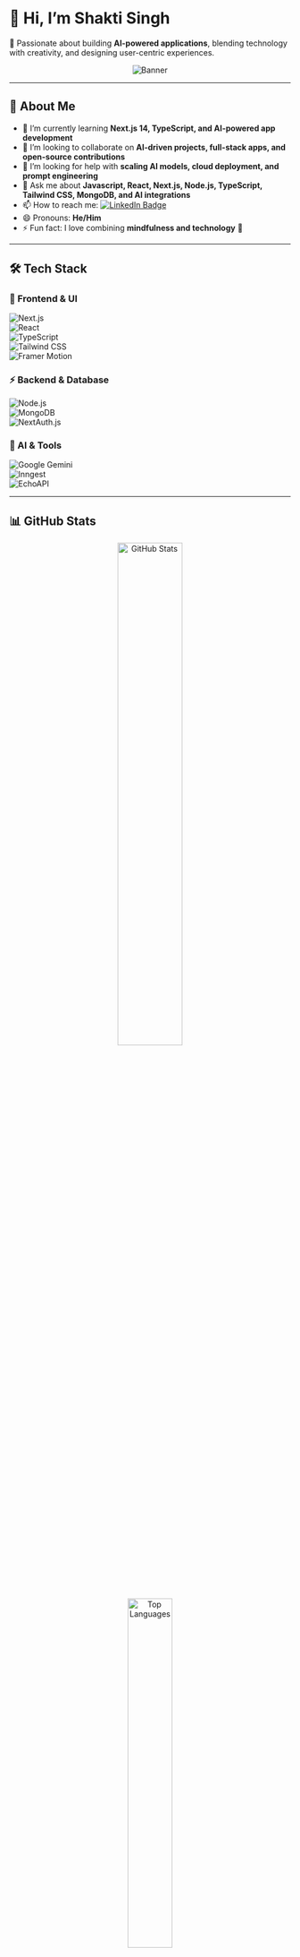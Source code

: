 # 👋 Hi, I’m Shakti Singh  

🌿 Passionate about building **AI-powered applications**, blending technology with creativity, and designing user-centric experiences.  
<p align="center">
  <img src="https://via.placeholder.com/1000x250.png?text=Shakti+Singh+-+AI+%7C+Full+Stack+Developer+%7C+Tech+with+Empathy" alt="Banner" />
</p>

---

## 🌱 About Me  

- 🌱 I’m currently learning **Next.js 14, TypeScript, and AI-powered app development**  
- 👯 I’m looking to collaborate on **AI-driven projects, full-stack apps, and open-source contributions**  
- 🤔 I’m looking for help with **scaling AI models, cloud deployment, and prompt engineering**  
- 💬 Ask me about **Javascript, React, Next.js, Node.js, TypeScript, Tailwind CSS, MongoDB, and AI integrations**  
- 📫 How to reach me: [![LinkedIn Badge](https://img.shields.io/badge/-ShaktiSingh-blue?style=flat&logo=Linkedin&logoColor=white)](https://www.linkedin.com/in/shakti-singh-rathaur-37948b20a/) 
- 😄 Pronouns: **He/Him**  
- ⚡ Fun fact: I love combining **mindfulness and technology** 🌱  

---

## 🛠️ Tech Stack  

### 🚀 Frontend & UI  
![Next.js](https://img.shields.io/badge/Next.js-000000?style=for-the-badge&logo=nextdotjs&logoColor=white)  
![React](https://img.shields.io/badge/React-20232A?style=for-the-badge&logo=react&logoColor=61DAFB)  
![TypeScript](https://img.shields.io/badge/TypeScript-007ACC?style=for-the-badge&logo=typescript&logoColor=white)  
![Tailwind CSS](https://img.shields.io/badge/TailwindCSS-38B2AC?style=for-the-badge&logo=tailwind-css&logoColor=white)  
![Framer Motion](https://img.shields.io/badge/FramerMotion-black?style=for-the-badge&logo=framer&logoColor=blue)  

### ⚡ Backend & Database  
![Node.js](https://img.shields.io/badge/Node.js-43853D?style=for-the-badge&logo=node.js&logoColor=white)  
![MongoDB](https://img.shields.io/badge/MongoDB-4EA94B?style=for-the-badge&logo=mongodb&logoColor=white)  
![NextAuth.js](https://img.shields.io/badge/Auth-NextAuth.js-green?style=for-the-badge)  

### 🤖 AI & Tools  
![Google Gemini](https://img.shields.io/badge/GoogleGemini-AI-4285F4?style=for-the-badge&logo=google&logoColor=white)  
![Inngest](https://img.shields.io/badge/Inngest-Workflow-blueviolet?style=for-the-badge)  
![EchoAPI](https://img.shields.io/badge/EchoAPI-Debugging-orange?style=for-the-badge)  

---

## 📊 GitHub Stats  

<p align="center">
  <img src="https://github-readme-stats.vercel.app/api?username=ShaktiCodes&show_icons=true&theme=radical" alt="GitHub Stats" width="48%"/>
</p>

<p align="center">
  <img src="https://github-readme-stats.vercel.app/api/top-langs/?username=ShaktiCodes&layout=compact&theme=radical" alt="Top Languages" width="40%"/>
</p>

---

## 🏆 GitHub Achievements  

<p align="center">
  <img src="https://github-profile-trophy.vercel.app/?username=ShaktiCodes&theme=radical&no-frame=true&margin-w=10&row=1" alt="Trophies"/>
</p>

---

## 📈 Contribution Graph  

<p align="center">
  <img src="https://github-readme-activity-graph.vercel.app/graph?username=ShaktiCodes&theme=radical" alt="Contribution Graph"/>
</p>

---

## 🌍 Let’s Connect  

- [![LinkedIn](https://img.shields.io/badge/-ShaktiSingh-blue?style=flat&logo=Linkedin&logoColor=white)](https://www.linkedin.com/in/shakti-singh-rathaur-37948b20a/)  
- 📧 Email: **ssrrathaur068@gmail.com**  

---

✨ *"Technology with empathy can change lives. I believe in building applications that don’t just work, but truly make a difference."*  
